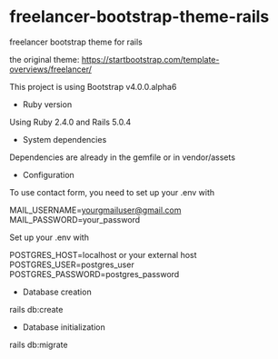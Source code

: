 # freelancer-bootstrap-theme-rails

freelancer bootstrap theme for rails

the original theme: https://startbootstrap.com/template-overviews/freelancer/

This project is using Bootstrap v4.0.0.alpha6

* Ruby version

Using Ruby 2.4.0 and Rails 5.0.4

* System dependencies

Dependencies are already in the gemfile or in vendor/assets

* Configuration

To use contact form, you need to set up your .env with

MAIL_USERNAME=yourgmailuser@gmail.com
MAIL_PASSWORD=your_password

Set up your .env with

POSTGRES_HOST=localhost or your external host
POSTGRES_USER=postgres_user
POSTGRES_PASSWORD=postgres_password

* Database creation

rails db:create

* Database initialization

rails db:migrate


